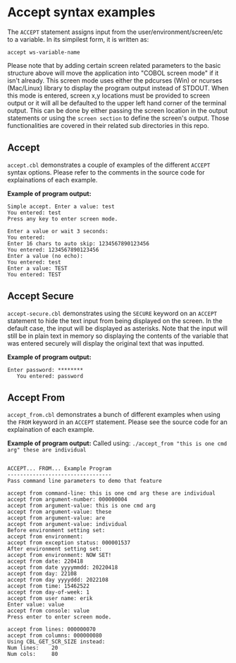 # Accept syntax examples

The ```ACCEPT``` statement assigns input from the user/environment/screen/etc to a variable. In its simpilest form, it is 
written as:

```accept ws-variable-name```


Please note that by adding certain screen related parameters to the basic structure above will move the application 
into "COBOL screen mode" if it isn't already. This screen mode uses either the pdcurses (Win) or 
ncurses (Mac/Linux) library to display the program output instead of STDOUT. When this mode is entered, 
screen x,y locations must be provided to screen output or it will all be defaulted to the 
upper left hand corner of the terminal output. This can be done by either passing the screen 
location in the output statements or using the ```screen section``` to define the screen's output. 
Those functionalities are covered in their related sub directories in this repo.



## Accept


```accept.cbl``` demonstrates a couple of examples of the different ```ACCEPT``` syntax options. Please
refer to the comments in the source code for explainations of each example.


**Example of program output:**

```
Simple accept. Enter a value: test
You entered: test
Press any key to enter screen mode.

Enter a value or wait 3 seconds:
You entered:
Enter 16 chars to auto skip: 1234567890123456
You entered: 1234567890123456
Enter a value (no echo):
You entered: test
Enter a value: TEST
You entered: TEST  
```



## Accept Secure

```accept-secure.cbl``` demonstrates using the ```SECURE``` keyword on an ```ACCEPT``` statement to hide 
the text input from being displayed on the screen. In the default case, the input will be displayed 
as asterisks. Note that the input will still be in plain text in memory so displaying the contents 
of the variable that was entered securely will display the original text that was inputted. 

**Example of program output:**

```
Enter password: ********
   You entered: password
```



## Accept From 

```accept_from.cbl``` demonstrates a bunch of different examples when using the ```FROM``` keyword 
in an ```ACCEPT``` statement. Please see the source code for an explaination of each example.


**Example of program output:** Called using: ```./accept_from "this is one cmd arg" these are individual```

```
 
ACCEPT... FROM... Example Program
---------------------------------
Pass command line parameters to demo that feature
 
accept from command-line: this is one cmd arg these are individual 
accept from argument-number: 000000004                
accept from argument-value: this is one cmd arg
accept from argument-value: these                    
accept from argument-value: are                      
accept from argument-value: individual               
Before environment setting set:
accept from environment:                          
accept from exception status: 000001537                
After environment setting set:
accept from environment: NOW SET!                 
accept from date: 220418                   
accept from date yyyymmdd: 20220418                 
accept from day: 22108                    
accept from day yyyyddd: 2022108                  
accept from time: 15462522                 
accept from day-of-week: 1                        
accept from user name: erik                     
Enter value: value
accept from console: value                    
Press enter to enter screen mode.

accept from lines: 000000070
accept from columns: 000000080
Using CBL_GET_SCR_SIZE instead:
Num lines:    20 
Num cols:     80

```



